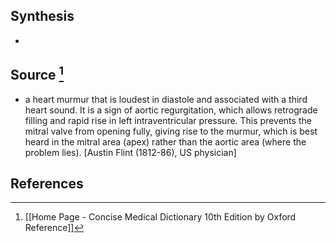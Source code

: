 ## Synthesis
- 
## Source [^1]
- a heart murmur that is loudest in diastole and associated with a third heart sound. It is a sign of aortic regurgitation, which allows retrograde filling and rapid rise in left intraventricular pressure. This prevents the mitral valve from opening fully, giving rise to the murmur, which is best heard in the mitral area (apex) rather than the aortic area (where the problem lies). \[Austin Flint (1812-86), US physician]
## References

[^1]: [[Home Page - Concise Medical Dictionary 10th Edition by Oxford Reference]]